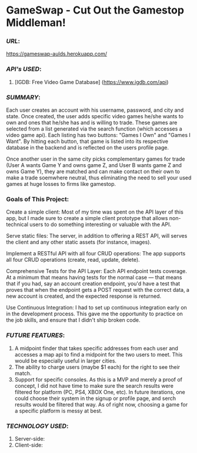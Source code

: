 # GameSwap - Cut Out the Gamestop Middleman!

### _URL_:<br>
https://gameswap-aulds.herokuapp.com/

### _API's_ _USED_:<br>
1. [IGDB: Free Video Game Database] (https://www.igdb.com/api)

### _SUMMARY_:<br> 
Each user creates an account with his username, password, and city and state. Once created, the user adds specific video games he/she wants to own and ones that he/she has and is willing to trade. These games are selected from a list generated via the search function (which accesses a video game api). Each listing has two buttons: "Games I Own" and "Games I Want". By hitting each button, that game is listed into its respective database in the backend and is reflected on the users profile page. <br>

Once another user in the same city picks complementary games for trade (User A wants Game Y and owns game Z, and User B wants game Z and owns Game Y), they are matched and can make contact on their own to make a trade soemwhere neutral, thus eliminating the need to sell your used games at huge losses to firms like gamestop.

### Goals of This Project:<br>

Create a simple client: Most of my time was spent on the API layer of this app, but I made sure to create a simple client prototype that allows non-technical users to do something interesting or valuable with the API.<br>

Serve static files: The server, in addition to offering a REST API, will serves the client and any other static assets (for instance, images).<br>

Implement a RESTful API with all four CRUD operations: The app supports all four CRUD operations (create, read, update, delete).<br>

Comprehensive Tests for the API Layer: Each API endpoint tests coverage. At a minimum that means having tests for the normal case — that means that if you had, say an account creation endpoint, you'd have a test that proves that when the endpoint gets a POST request with the correct data, a new account is created, and the expected response is returned.<br>

Use Continuous Integration: I had to set up continuous integration early on in the development process. This gave me the opportunity to practice on the job skills, and ensure that I didn't ship broken code.

### _FUTURE FEATURES_:<br>
1. A midpoint finder that takes specific addresses from each user and accesses a map api to find a midpoint for the two users to meet. This would be especially useful in larger cities.<br>
2. The ability to charge users (maybe $1 each) for the right to see their match.<br>
3. Support for specific consoles. As this is a MVP and merely a proof of concept, I did not have time to make sure the search results were filtered for platform (PC, PS4, XBOX One, etc). In future iterations, one could choose their system in the signup or profile page, and serch results would be filtered that way. As of right now, choosing a game for a specific platform is messy at best. 

### _TECHNOLOGY USED_:<br>
1. Server-side: <br> 
2. Client-side: 
